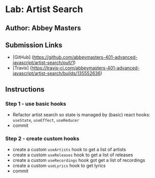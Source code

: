 # Lab: Artist Search
## Author: Abbey Masters

## Submission Links
* [GitHub] (https://github.com/abbeymasters-401-advanced-javascript/artist-search/pull/1)
* [Travis] (https://travis-ci.com/abbeymasters-401-advanced-javascript/artist-search/builds/135552636)

## Instructions
### Step 1 - use basic hooks

* Refactor artist search so state is managed by (basic) react hooks:
  `useState`, `useEffect`, `useReducer`
* commit

### Step 2 - create custom hooks

* create a custom `useArtists` hook to get a list of artists
* create a custom `useReleases` hook to get a list of releases
* create a custom `useRecordings` hook got get a list of recordings
* create a custom `useLyrics` hook to get lyrics
* commit